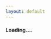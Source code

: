 ```yaml
---
layout: default
---
```

<div id="pics" class="row"></div>
<h4><div id="load">Loading....</div></h4>
<div id="spin" class="preloader-wrapper active" style="display: none;">
<div class="spinner-layer">
<div class="circle-clipper left">
<div class="circle"></div>
</div><div class="gap-patch">
<div class="circle"></div>
</div><div class="circle-clipper right">
<div class="circle"></div>
</div>
</div>
</div>
  
<script>
document.title = 'Shalima-Manoj | Pics';
$('#project_title').text('Shalima-Manoj');
$('#project_tagline').text('Engagement pics');
$('#main_content').css("max-width", "100%");
	
var albumId = urlParam(),
    pageToken = '';
    
if (!albumId){
    albumId = "AH7cjMvUZu6qi79NHsKZxKJMMA6ik4RfOIKBIP-0XyxUOs3fwu05sfaYz1cDx4IK6Oc7dFuW250z";
    myFunction();
    history.replaceState({urlPath:'./?'+ albumId}, "", './?'+ albumId);
    }else{
    changeDest(albumId);
    }
    
function changeDest(id) {
albumId = id;
history.pushState({urlPath:'./?'+ albumId}, "", './?'+ albumId);
myFunction();
}

$(document).ready(function() {
    $(window).on("popstate", function (e) {
    	albumId = urlParam();
        myFunction();
    });
});
function myFunction(t){
pageToken = t || ''; 
var url = "https://script.google.com/macros/s/AKfycbxTzetvK_cfyhveGnXhafHlLrIc25smJrpvCdEFNUaCxgkPACeR/exec?callback=loadData&albumId="+albumId+"&pageToken="+pageToken;
jQuery.ajax({
crossDomain: true,
url: url,
method: "GET",
dataType: "jsonp"
});
}

function loadData(e) {
pageToken = e["nextPageToken"] || '';
if (pageToken != ''){
$('#load').html('<a href="#" onclick="loadMore(\''+ pageToken +'\'); return false;">Load more ...</a>');
$('#load').show();
}
$('#spin').hide();

if (albumId == 'albums'){
e = e["albums"];
for (var i=0; i< e.length; i++){
	$('#pics').append("<a href='#' onclick='changeDest(\""+e[i]["id"]+"\"); return false;'><div class='col s4 card'><img src='"+e[i]["coverPhotoBaseUrl"]+"'><p>"+e[i]["title"]+"</p></div></a>");
	}
}else{
e = e["mediaItems"];
for (var i=0; i< e.length; i++){
	$('#pics').append("<div class='col s4 card'><img src='"+e[i]["baseUrl"]+"'></div>");
	}
}
}

function loadMore(pageToken){
$('#load').hide();
$('#spin').show();
myFunction(pageToken);
}
function urlParam(){
var url = new URL(window.location.href);
var param = url.searchParams.toString().slice(0, -1);
return param;
}

/*
$(document).ready(function() {
	$(this).on("contextmenu", function(e) {
	e.preventDefault();
	});
});*/
</script>
